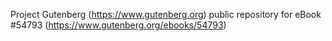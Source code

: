Project Gutenberg (https://www.gutenberg.org) public repository for
eBook #54793 (https://www.gutenberg.org/ebooks/54793)
